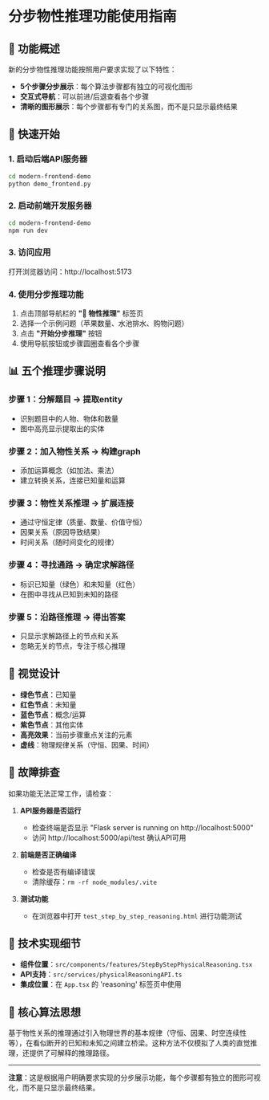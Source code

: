 # 分步物性推理功能使用指南

## 🎯 功能概述

新的分步物性推理功能按照用户要求实现了以下特性：
- **5个步骤分步展示**：每个算法步骤都有独立的可视化图形
- **交互式导航**：可以前进/后退查看各个步骤
- **清晰的图形展示**：每个步骤都有专门的关系图，而不是只显示最终结果

## 🚀 快速开始

### 1. 启动后端API服务器
```bash
cd modern-frontend-demo
python demo_frontend.py
```

### 2. 启动前端开发服务器
```bash
cd modern-frontend-demo
npm run dev
```

### 3. 访问应用
打开浏览器访问：http://localhost:5173

### 4. 使用分步推理功能
1. 点击顶部导航栏的 **"🧩 物性推理"** 标签页
2. 选择一个示例问题（苹果数量、水池排水、购物问题）
3. 点击 **"开始分步推理"** 按钮
4. 使用导航按钮或步骤圆圈查看各个步骤

## 📊 五个推理步骤说明

### 步骤 1：分解题目 → 提取entity
- 识别题目中的人物、物体和数量
- 图中高亮显示提取出的实体

### 步骤 2：加入物性关系 → 构建graph
- 添加运算概念（如加法、乘法）
- 建立转换关系，连接已知量和运算

### 步骤 3：物性关系推理 → 扩展连接
- 通过守恒定律（质量、数量、价值守恒）
- 因果关系（原因导致结果）
- 时间关系（随时间变化的规律）

### 步骤 4：寻找通路 → 确定求解路径
- 标识已知量（绿色）和未知量（红色）
- 在图中寻找从已知到未知的路径

### 步骤 5：沿路径推理 → 得出答案
- 只显示求解路径上的节点和关系
- 忽略无关的节点，专注于核心推理

## 🎨 视觉设计

- **绿色节点**：已知量
- **红色节点**：未知量
- **蓝色节点**：概念/运算
- **紫色节点**：其他实体
- **高亮效果**：当前步骤重点关注的元素
- **虚线**：物理规律关系（守恒、因果、时间）

## 🔧 故障排查

如果功能无法正常工作，请检查：

1. **API服务器是否运行**
   - 检查终端是否显示 "Flask server is running on http://localhost:5000"
   - 访问 http://localhost:5000/api/test 确认API可用

2. **前端是否正确编译**
   - 检查是否有编译错误
   - 清除缓存：`rm -rf node_modules/.vite`

3. **测试功能**
   - 在浏览器中打开 `test_step_by_step_reasoning.html` 进行功能测试

## 📝 技术实现细节

- **组件位置**：`src/components/features/StepByStepPhysicalReasoning.tsx`
- **API支持**：`src/services/physicalReasoningAPI.ts`
- **集成位置**：在 `App.tsx` 的 'reasoning' 标签页中使用

## 🎯 核心算法思想

基于物性关系的推理通过引入物理世界的基本规律（守恒、因果、时空连续性等），在看似断开的已知和未知之间建立桥梁。这种方法不仅模拟了人类的直觉推理，还提供了可解释的推理路径。

---

**注意**：这是根据用户明确要求实现的分步展示功能，每个步骤都有独立的图形可视化，而不是只显示最终结果。